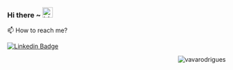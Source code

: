### Hi there ~ <img src="https://user-images.githubusercontent.com/1303154/88677602-1635ba80-d120-11ea-84d8-d263ba5fc3c0.gif" width="24px" height="24px" alt="hi">


📫  How to reach me?

[![Linkedin Badge](https://img.shields.io/badge/-wagnerrodrigues-blue?style=flat-square&logo=Linkedin&logoColor=white&link=https://www.linkedin.com/in/wagner-rodrigues-alexandre-4a014228)](https://www.linkedin.com/in/wagner-rodrigues-alexandre)

<p align="right">
	<img src="https://komarev.com/ghpvc/?username=vavarodrigues&label=Visitors" alt="vavarodrigues" />
</p>
